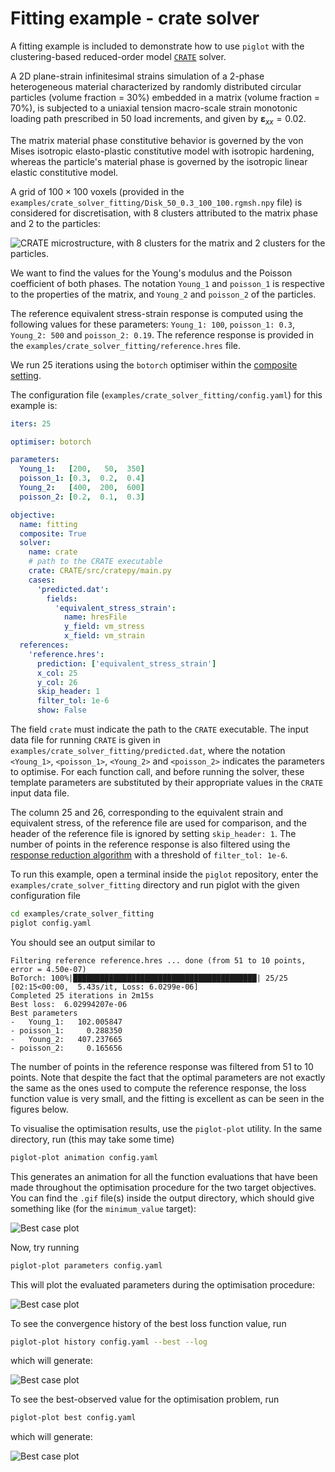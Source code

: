 # Fitting example - crate solver

A fitting example is included to demonstrate how to use `piglot` with the clustering-based reduced-order model [`CRATE`](https://github.com/bessagroup/CRATE) solver.

A 2D plane-strain infinitesimal strains simulation of a 2-phase heterogeneous material characterized by randomly distributed circular particles (volume fraction = 30%) embedded in a matrix (volume fraction = 70%), is subjected to a uniaxial tension macro-scale strain monotonic loading path prescribed in 50 load increments, and given by $\boldsymbol{\varepsilon}_{xx}=0.02$.

The matrix material phase constitutive behavior is governed by the von Mises isotropic elasto-plastic constitutive model with isotropic hardening, whereas the particle's material phase is governed by the isotropic linear elastic constitutive model.

A grid of $100\times 100$ voxels (provided in the `examples/crate_solver_fitting/Disk_50_0.3_100_100.rgmsh.npy` file) is considered for discretisation, with 8 clusters attributed to the matrix phase and 2 to the particles:

![CRATE microstructure, with 8 clusters for the matrix and 2 clusters for the particles.](microstructure_crate.png)

We want to find the values for the Young's modulus and the Poisson coefficient of both phases.
The notation `Young_1` and `poisson_1` is respective to the properties of the matrix, and `Young_2` and `poisson_2` of the particles.

The reference equivalent stress-strain response is computed using the following values for these parameters: `Young_1: 100`, `poisson_1: 0.3`, `Young_2: 500` and `poisson_2: 0.19`.
The reference response is provided in the `examples/crate_solver_fitting/reference.hres` file.

We run 25 iterations using the `botorch` optimiser within the [composite setting](../sample_curve_fitting_composite/description.md).

The configuration file (`examples/crate_solver_fitting/config.yaml`) for this example is:
```yaml
iters: 25

optimiser: botorch

parameters:
  Young_1:   [200,   50,  350]
  poisson_1: [0.3,  0.2,  0.4]
  Young_2:   [400,  200,  600]
  poisson_2: [0.2,  0.1,  0.3]

objective:
  name: fitting
  composite: True
  solver:
    name: crate
    # path to the CRATE executable
    crate: CRATE/src/cratepy/main.py
    cases:
      'predicted.dat':
        fields:
          'equivalent_stress_strain':
            name: hresFile
            y_field: vm_stress
            x_field: vm_strain
  references:
    'reference.hres':
      prediction: ['equivalent_stress_strain']
      x_col: 25
      y_col: 26
      skip_header: 1
      filter_tol: 1e-6
      show: False
```
The field `crate` must indicate the path to the `CRATE` executable.
The input data file for running `CRATE` is given in `examples/crate_solver_fitting/predicted.dat`, where the notation `<Young_1>`, `<poisson_1>`, `<Young_2>` and `<poisson_2>` indicates the parameters to optimise.
For each function call, and before running the solver, these template parameters are substituted by their appropriate values in the `CRATE` input data file.

The column 25 and 26, corresponding to the equivalent strain and equivalent stress, of the reference file are used for comparison, and the header of the reference file is ignored by setting `skip_header: 1`. The number of points in the reference response is also filtered using the [response reduction algorithm](../reference_reduction_composite/description.md) with a threshold of `filter_tol: 1e-6`.

To run this example, open a terminal inside the `piglot` repository, enter the `examples/crate_solver_fitting` directory and run piglot with the given configuration file
```bash
cd examples/crate_solver_fitting
piglot config.yaml
```
You should see an output similar to
```
Filtering reference reference.hres ... done (from 51 to 10 points, error = 4.50e-07)
BoTorch: 100%|█████████████████████████████████████████| 25/25 [02:15<00:00,  5.43s/it, Loss: 6.0299e-06]
Completed 25 iterations in 2m15s
Best loss:  6.02994207e-06
Best parameters
-   Young_1:   102.005847
- poisson_1:     0.288350
-   Young_2:   407.237665
- poisson_2:     0.165656
```
The number of points in the reference response was filtered from 51 to 10 points.
Note that despite the fact that the optimal parameters are not exactly the same as the ones used to compute the reference response, the loss function value is very small, and the fitting is excellent as can be seen in the figures below.

To visualise the optimisation results, use the `piglot-plot` utility.
In the same directory, run (this may take some time)
```bash
piglot-plot animation config.yaml
```
This generates an animation for all the function evaluations that have been made throughout the optimisation procedure for the two target objectives.
You can find the `.gif` file(s) inside the output directory, which should give something like (for the `minimum_value` target):

![Best case plot](animation.gif)

Now, try running
```bash
piglot-plot parameters config.yaml
```
This will plot the evaluated parameters during the optimisation procedure: 

![Best case plot](parameters.svg)

To see the convergence history of the best loss function value, run
```bash
piglot-plot history config.yaml --best --log
```
which will generate:

![Best case plot](loss.svg)

To see the best-observed value for the optimisation problem, run
```bash
piglot-plot best config.yaml
```
which will generate:

![Best case plot](best.svg)

